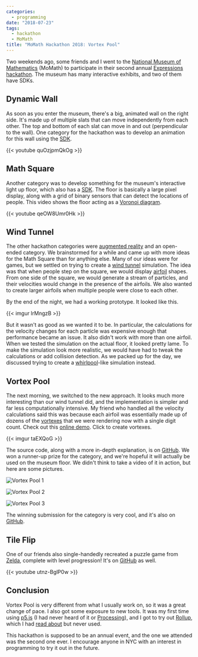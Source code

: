 ```yaml
---
categories:
  - programming
date: "2018-07-23"
tags:
  - hackathon
  - MoMath
title: "MoMath Hackathon 2018: Vortex Pool"
---
```


Two weekends ago, some friends and I went to the [National Museum of
Mathematics](https://momath.org/) (MoMath) to participate in their second
annual [Expressions hackathon](http://hackathon.momath.org/). The museum has
many interactive exhibits, and two of them have SDKs.

## Dynamic Wall

As soon as you enter the museum, there's a big, animated wall on the right
side. It's made up of multiple slats that can move independently from each
other. The top and bottom of each slat can move in and out (perpendicular to
the wall). One category for the hackathon was to develop an animation for this
wall using the [SDK](https://github.com/momath/dynamic-wall).

{{< youtube quOzjpmQkOg >}}

## Math Square

Another category was to develop something for the museum's interactive light up
floor, which also has a [SDK](https://github.com/momath/math-square). The floor
is basically a large pixel display, along with a grid of binary sensors that
can detect the locations of people. This video shows the floor acting as a
[Voronoi diagram](https://en.wikipedia.org/wiki/Voronoi_diagram).

{{< youtube qeOW8Umr0Hk >}}

## Wind Tunnel

The other hackathon categories were [augmented
reality](https://en.wikipedia.org/wiki/Augmented_reality) and an open-ended
category. We brainstormed for a while and came up with more ideas for the Math
Square than for anything else. Many of our ideas were for games, but we settled
on trying to create a [wind tunnel](https://en.wikipedia.org/wiki/Wind_tunnel)
simulation. The idea was that when people step on the square, we would display
[airfoil](https://en.wikipedia.org/wiki/Airfoil) shapes. From one side of the
square, we would generate a stream of particles, and their velocities would
change in the presence of the airfoils. We also wanted to create larger
airfoils when multiple people were close to each other.

By the end of the night, we had a working prototype. It looked like this.

{{< imgur lrMngzB >}}

But it wasn't as good as we wanted it to be. In particular, the calculations
for the velocity changes for each particle was expensive enough that
performance became an issue. It also didn't work with more than one airfoil.
When we tested the simulation on the actual floor, it looked pretty lame. To
make the simulation look more realistic, we would have had to tweak the
calculations or add collision detection. As we packed up for the day, we
discussed trying to create a
[whirlpool](https://en.wikipedia.org/wiki/Whirlpool)-like simulation instead.

## Vortex Pool

The next morning, we switched to the new approach. It looks much more
interesting than our wind tunnel did, and the implementation is simpler and far
less computationally intensive. My friend who handled all the velocity
calculations said this was because each airfoil was essentially made up of
dozens of the [vortexes](https://en.wikipedia.org/wiki/Vortex) that we were
rendering now with a single digit count. Check out this [online
demo](https://katbug.github.io/momath-vortexpool/). Click to create vortexes.

{{< imgur taEXQoG >}}

The source code, along with a more in-depth explanation, is on
[GitHub](https://github.com/katbug/momath-vortexpool). We won a runner-up prize
for the category, and we're hopeful it will actually be used on the museum
floor. We didn't think to take a video of it in action, but here are some
pictures.

![Vortex Pool 1](https://i.imgur.com/tdHwdwE.jpg)

![Vortex Pool 2](https://i.imgur.com/L4wXAYG.jpg)

![Vortex Pool 3](https://i.imgur.com/IwNWj3F.jpg)

The winning submission for the category is very cool, and it's also on
[GitHub](https://github.com/jlam55555/howitfeelstochew6gum/tree/master/Spirographs%20of%20Venus%20--%20Math%20Square).

## Tile Flip

One of our friends also single-handedly recreated a puzzle game from
[Zelda](https://en.wikipedia.org/wiki/The_Legend_of_Zelda), complete with level
progression! It's on [GitHub](https://github.com/bishpls/tile-flip) as well.

{{< youtube utnz-BglP0w >}}

## Conclusion

Vortex Pool is very different from what I usually work on, so it was a great
change of pace. I also got some exposure to new tools. It was my first time
using [p5.js](https://p5js.org/) (I had never heard of it or
[Processing](https://processing.org/)), and I got to try out
[Rollup](https://rollupjs.org/), which I had [read
about](https://medium.com/webpack/webpack-and-rollup-the-same-but-different-a41ad427058c)
but never used.

This hackathon is supposed to be an annual event, and the one we attended was
the second one ever. I encourage anyone in NYC with an interest in programming
to try it out in the future.
